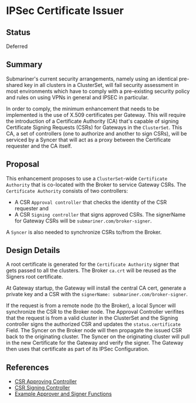 # IPSec Certificate Issuer

## Status

Deferred

## Summary

Submariner's current security arrangements, namely using an identical pre-shared key in
all clusters in a ClusterSet, will fail security assessment in most environments which have to comply
with a pre-existing security policy and rules on using VPNs in general and IPSEC in particular.

In order to comply, the minimum enhancement that needs to be implemented is the use
of X.509 certificates per Gateway. This will require the introduction of a Certificate Authority
(CA) that's capable of signing Certificate Signing Requests (CSRs) for Gateways in the
`ClusterSet`. This CA, a set of controllers (one to authorize and another to sign CSRs),
will be serviced by a Syncer that will act as a proxy between the Certificate requester and
the CA itself.

## Proposal

This enhancement proposes to use a `ClusterSet`-wide `Certificate Authority` that is co-located
with the Broker to service Gateway CSRs. The `Certificate Authority` consists of two controllers:

- A CSR `Approval controller` that checks the identity of the CSR requester and
- A CSR `Signing controller` that signs approved CSRs. The signerName for Gateway CSRs will be
`submariner.com/broker-signer`.

A `Syncer` is also needed to synchronize CSRs to/from the Broker.

## Design Details

A root certificate is generated for the `Certificate Authority` signer that gets passed to all the
clusters. The Broker `ca.crt` will be reused as the Signers root certificate.

At Gateway startup, the Gateway will install the central CA cert, generate a private key and a CSR
with the `signerName: submariner.com/broker-signer`.

If the request is from a remote node (to the Broker), a local Syncer will synchronize the CSR to the Broker
node. The Approval Controller verifites that the request is from a valid cluster in the ClusterSet and the
Signing controller signs the authorized CSR and updates the `status.certificate` Field. The Syncer on the
Broker node will then propagate the issued CSR back to the originating cluster. The Syncer on the originating
cluster will pull in the new Certificate for the Gateway and verify the signer. The Gateway then uses that
certificate as part of its IPSec Configuration.

## References

- [CSR Approving Controller](https://github.com/open-cluster-management-io/addon-framework/blob/0379f4992da025688d78023fafa7a11c07be4714/pkg/addonmanager/controllers/certificate/csrapprove.go#L39)
- [CSR Signing Controller](https://github.com/open-cluster-management-io/addon-framework/blob/0379f4992da025688d78023fafa7a11c07be4714/pkg/addonmanager/controllers/certificate/csrsign.go)
- [Example Approver and Signer Functions](https://github.com/open-cluster-management-io/addon-framework/blob/f2fc48e63c4cdadcce3881be148ee10bf85c6fb7/pkg/utils/csr_helpers.go#L29)
